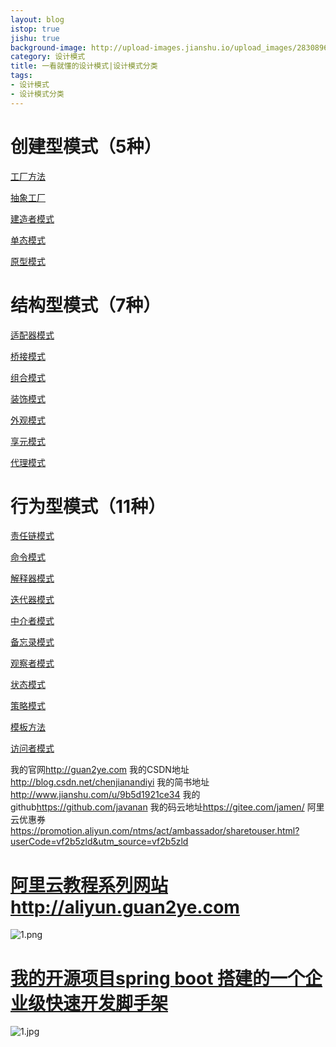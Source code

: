 ```yaml
---
layout: blog
istop: true
jishu: true
background-image: http://upload-images.jianshu.io/upload_images/2830896-cf3bc82ef876bacc.png?imageMogr2/auto-orient/strip%7CimageView2/2/w/1240
category: 设计模式
title: 一看就懂的设计模式|设计模式分类
tags:
- 设计模式
- 设计模式分类
---
```



#  创建型模式（5种）

[工厂方法](http://www.guan2ye.com/2018/03/01/一看就懂的设计模式-工厂方法模式.html)


 [抽象工厂](http://www.guan2ye.com/2018/03/01/一看就懂的设计模式-抽象工厂.html)

[ 建造者模式](http://www.guan2ye.com/2018/03/01/一看就懂的设计模式-建造者模式.html)

[单态模式](http://www.guan2ye.com/2018/03/01/一看就懂的设计模式-单态模式.html)

 [原型模式](http://www.guan2ye.com/2018/03/01/一看就懂的设计模式-原型模式.html)

# 结构型模式（7种）

[适配器模式](http://www.guan2ye.com/2018/03/01/一看就懂的设计模式-适配器模式.html)

[桥接模式](http://www.guan2ye.com/2018/03/01/一看就懂的设计模式-桥接模式.html)

[组合模式](http://www.guan2ye.com/2018/03/01/一看就懂的设计模式-组合模式.html)

[装饰模式](http://www.guan2ye.com/2018/03/01/一看就懂的设计模式-装饰模式.html)

[外观模式](http://www.guan2ye.com/2018/03/01/一看就懂的设计模式-外观模式.html)

[享元模式](http://www.guan2ye.com/2018/03/01/一看就懂的设计模式-享元模式.html)

[代理模式](http://www.guan2ye.com/2018/03/01/一看就懂的设计模式-代理模式.html)


# 行为型模式（11种）


[责任链模式](http://www.guan2ye.com/2018/03/01/一看就懂的设计模式-责任链模式.html)

[命令模式](http://www.guan2ye.com/2018/03/01/一看就懂的设计模式-命令模式.html)

[解释器模式](http://www.guan2ye.com/2018/03/01/一看就懂的设计模式-解释器模式.html)

[迭代器模式](http://www.guan2ye.com/2018/03/01/一看就懂的设计模式-迭代器模式.html)

[中介者模式](http://www.guan2ye.com/2018/03/01/一看就懂的设计模式-中介者模式.html)

[备忘录模式](http://www.guan2ye.com/2018/03/01/一看就懂的设计模式-备忘录模式.html)

[观察者模式](http://www.guan2ye.com/2018/03/01/一看就懂的设计模式-观察者模式.html)

[状态模式](http://www.guan2ye.com/2018/03/01/一看就懂的设计模式-状态模式.html)

[策略模式](http://www.guan2ye.com/2018/03/01/一看就懂的设计模式-策略模式.html)

[模板方法](http://www.guan2ye.com/2018/03/01/一看就懂的设计模式-模板方法.html)

[访问者模式](http://www.guan2ye.com/2018/03/01/一看就懂的设计模式-访问者模式.html)


我的官网<http://guan2ye.com>
我的CSDN地址<http://blog.csdn.net/chenjianandiyi>
我的简书地址<http://www.jianshu.com/u/9b5d1921ce34>
我的github<https://github.com/javanan>
我的码云地址<https://gitee.com/jamen/>
阿里云优惠券<https://promotion.aliyun.com/ntms/act/ambassador/sharetouser.html?userCode=vf2b5zld&utm_source=vf2b5zld>
# **[阿里云教程系列网站http://aliyun.guan2ye.com](http://aliyun.guan2ye.com)**
![1.png](http://upload-images.jianshu.io/upload_images/2830896-5b23cf095c19945d.png?imageMogr2/auto-orient/strip%7CimageView2/2/w/1240)
# **[我的开源项目spring boot 搭建的一个企业级快速开发脚手架](https://gitee.com/jamen/slife)**
![1.jpg](http://upload-images.jianshu.io/upload_images/2830896-66de965f818533c5.jpg?imageMogr2/auto-orient/strip%7CimageView2/2/w/1240)
